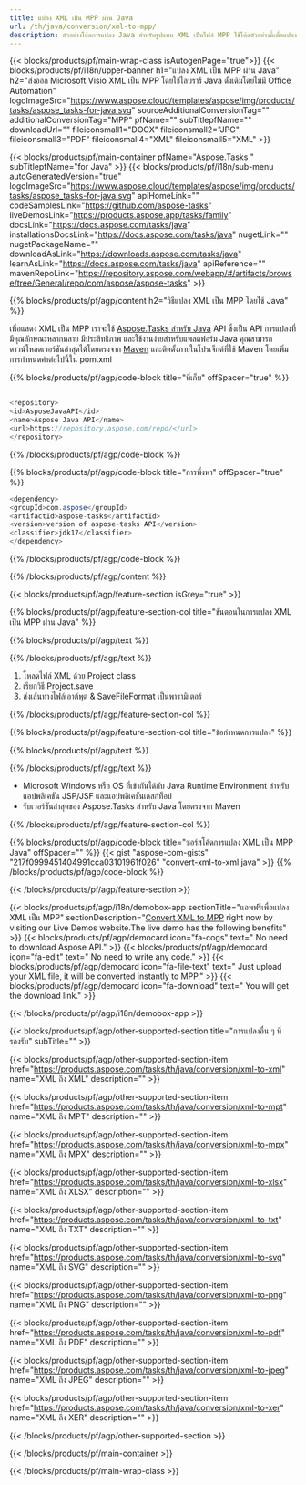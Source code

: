```yaml
---
title: แปลง XML เป็น MPP ผ่าน Java 
url: /th/java/conversion/xml-to-mpp/ 
description: ตัวอย่างโค้ดการแปลง Java สำหรับรูปแบบ XML เป็นไฟล์ MPP ใช้โค้ดตัวอย่างนี้เพื่อแปลง XML เป็น MPP ภายในแอปพลิเคชันที่ใช้ Java บนเว็บหรือเดสก์ท็อป
---
```


{{< blocks/products/pf/main-wrap-class isAutogenPage="true">}}
{{< blocks/products/pf/i18n/upper-banner h1="แปลง XML เป็น MPP ผ่าน Java" h2="ส่งออก Microsoft Visio XML เป็น MPP โดยใช้ไลบรารี Java ดั้งเดิมโดยไม่มี Office Automation" logoImageSrc="https://www.aspose.cloud/templates/aspose/img/products/tasks/aspose_tasks-for-java.svg" sourceAdditionalConversionTag="" additionalConversionTag="MPP" pfName="" subTitlepfName="" downloadUrl="" fileiconsmall1="DOCX" fileiconsmall2="JPG" fileiconsmall3="PDF" fileiconsmall4="XML" fileiconsmall5="XML" >}}

{{< blocks/products/pf/main-container pfName="Aspose.Tasks " subTitlepfName="for Java" >}}
{{< blocks/products/pf/i18n/sub-menu autoGeneratedVersion="true" logoImageSrc="https://www.aspose.cloud/templates/aspose/img/products/tasks/aspose_tasks-for-java.svg" apiHomeLink="" codeSamplesLink="https://github.com/aspose-tasks" liveDemosLink="https://products.aspose.app/tasks/family" docsLink="https://docs.aspose.com/tasks/java" installationsDocsLink="https://docs.aspose.com/tasks/java" nugetLink="" nugetPackageName="" downloadAsLink="https://downloads.aspose.com/tasks/java" learnAsLink="https://docs.aspose.com/tasks/java" apiReference="" mavenRepoLink="https://repository.aspose.com/webapp/#/artifacts/browse/tree/General/repo/com/aspose/aspose-tasks" >}}

{{% blocks/products/pf/agp/content h2="วิธีแปลง XML เป็น MPP โดยใช้ Java" %}}

เพื่อแสดง XML เป็น MPP เราจะใช้
 [Aspose.Tasks สำหรับ Java](https://products.aspose.com/tasks/java)
 API ซึ่งเป็น API การแปลงที่มีคุณลักษณะหลากหลาย มีประสิทธิภาพ และใช้งานง่ายสำหรับแพลตฟอร์ม Java คุณสามารถดาวน์โหลดเวอร์ชันล่าสุดได้โดยตรงจาก
 [Maven](https://repository.aspose.com/webapp/#/artifacts/browse/tree/General/repo/com/aspose/aspose-tasks)
 และติดตั้งภายในโปรเจ็กต์ที่ใช้ Maven โดยเพิ่มการกำหนดค่าต่อไปนี้ใน pom.xml

{{% blocks/products/pf/agp/code-block title="ที่เก็บ" offSpacer="true" %}}

```cs

<repository>
<id>AsposeJavaAPI</id>
<name>Aspose Java API</name>
<url>https://repository.aspose.com/repo/</url>
</repository>

```

{{% /blocks/products/pf/agp/code-block %}}

{{% blocks/products/pf/agp/code-block title="การพึ่งพา" offSpacer="true" %}}

```cs
<dependency>
<groupId>com.aspose</groupId>
<artifactId>aspose-tasks</artifactId>
<version>version of aspose-tasks API</version>
<classifier>jdk17</classifier>
</dependency>

```

{{% /blocks/products/pf/agp/code-block %}}

{{% /blocks/products/pf/agp/content %}}

{{< blocks/products/pf/agp/feature-section isGrey="true" >}}

{{% blocks/products/pf/agp/feature-section-col title="ขั้นตอนในการแปลง XML เป็น MPP ผ่าน Java" %}}

{{% blocks/products/pf/agp/text %}}

{{% /blocks/products/pf/agp/text %}}

1. โหลดไฟล์ XML ด้วย Project class
1. เรียกวิธี Project.save
1. ส่งเส้นทางไฟล์เอาต์พุต & SaveFileFormat เป็นพารามิเตอร์

{{% /blocks/products/pf/agp/feature-section-col %}}

{{% blocks/products/pf/agp/feature-section-col title="ข้อกำหนดการแปลง" %}}

{{% blocks/products/pf/agp/text %}}

{{% /blocks/products/pf/agp/text %}}

- Microsoft Windows หรือ OS ที่เข้ากันได้กับ Java Runtime Environment สำหรับแอปพลิเคชัน JSP/JSF และแอปพลิเคชันเดสก์ท็อป
- รับเวอร์ชันล่าสุดของ Aspose.Tasks สำหรับ Java โดยตรงจาก Maven

{{% /blocks/products/pf/agp/feature-section-col %}}

{{% blocks/products/pf/agp/code-block title="ซอร์สโค้ดการแปลง XML เป็น MPP Java" offSpacer="" %}}
{{< gist "aspose-com-gists" "217f0999451404991cca03101961f026" "convert-xml-to-xml.java" >}}
{{% /blocks/products/pf/agp/code-block %}}

{{< /blocks/products/pf/agp/feature-section >}}

<!-- aboutfile Starts -->

{{< blocks/products/pf/agp/i18n/demobox-app sectionTitle="แอพฟรีเพื่อแปลง XML เป็น MPP" sectionDescription="[Convert XML to MPP](https://products.aspose.app/tasks/conversion/xml-to-mpp) right now by visiting our Live Demos website.The live demo has the following benefits" >}}
        {{< blocks/products/pf/agp/democard icon="fa-cogs" text=" No need to download Aspose API." >}}
        {{< blocks/products/pf/agp/democard icon="fa-edit" text=" No need to write any code." >}}
        {{< blocks/products/pf/agp/democard icon="fa-file-text" text=" Just upload your XML file, it will be converted instantly to MPP." >}}
        {{< blocks/products/pf/agp/democard icon="fa-download" text=" You will get the download link." >}}

{{< /blocks/products/pf/agp/i18n/demobox-app >}}

<!-- aboutfile Ends -->

{{< blocks/products/pf/agp/other-supported-section title="การแปลงอื่น ๆ ที่รองรับ" subTitle="" >}}

{{< blocks/products/pf/agp/other-supported-section-item href="https://products.aspose.com/tasks/th/java/conversion/xml-to-xml" name="XML ถึง XML" description="" >}}

{{< blocks/products/pf/agp/other-supported-section-item href="https://products.aspose.com/tasks/th/java/conversion/xml-to-mpt" name="XML ถึง MPT" description="" >}}

{{< blocks/products/pf/agp/other-supported-section-item href="https://products.aspose.com/tasks/th/java/conversion/xml-to-mpx" name="XML ถึง MPX" description="" >}}

{{< blocks/products/pf/agp/other-supported-section-item href="https://products.aspose.com/tasks/th/java/conversion/xml-to-xlsx" name="XML ถึง XLSX" description="" >}}

{{< blocks/products/pf/agp/other-supported-section-item href="https://products.aspose.com/tasks/th/java/conversion/xml-to-txt" name="XML ถึง TXT" description="" >}}

{{< blocks/products/pf/agp/other-supported-section-item href="https://products.aspose.com/tasks/th/java/conversion/xml-to-svg" name="XML ถึง SVG" description="" >}}

{{< blocks/products/pf/agp/other-supported-section-item href="https://products.aspose.com/tasks/th/java/conversion/xml-to-png" name="XML ถึง PNG" description="" >}}

{{< blocks/products/pf/agp/other-supported-section-item href="https://products.aspose.com/tasks/th/java/conversion/xml-to-pdf" name="XML ถึง PDF" description="" >}}

{{< blocks/products/pf/agp/other-supported-section-item href="https://products.aspose.com/tasks/th/java/conversion/xml-to-jpeg" name="XML ถึง JPEG" description="" >}}

{{< blocks/products/pf/agp/other-supported-section-item href="https://products.aspose.com/tasks/th/java/conversion/xml-to-xer" name="XML ถึง XER" description="" >}}



{{< /blocks/products/pf/agp/other-supported-section >}}

{{< /blocks/products/pf/main-container >}}
    
{{< /blocks/products/pf/main-wrap-class >}}